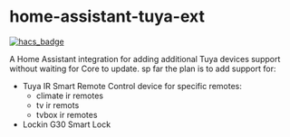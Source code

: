 # home-assistant-tuya-ext

[![hacs_badge](https://img.shields.io/badge/HACS-Default-41BDF5.svg?style=for-the-badge)](https://github.com/hacs/integration)

A Home Assistant integration for adding additional Tuya devices support without waiting for Core to update.
sp far the plan is to add support for:
- Tuya IR Smart Remote Control device for specific remotes:
  - climate ir remotes
  - tv ir remots
  - tvbox ir remotes
- Lockin G30 Smart Lock


